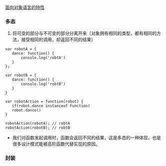  [面向对象语言的特性](https://github.com/lvzhenbang/article/blob/master/design-pattern/oop-js.md)
 ### 多态
 1. 将可变的部分与不可变的部分分离开来（对象拥有相同的类型，都有相同的方法，接受相同的调用，却返回不同的结果）
 ```
var robotA = {
	dance: function() {
		console.log('robtA')
	}
};

var robotB = {
	dance: function() {
		console.log('robtB')
	}
}

var robotAction = function(robot) {
	if(robot.dance instanceof Function)
	robot.dance()
}

robotAction(robotA); // robtA
robotAction(robotB); // robtB
 ```
 * 我们对函数发起调用时，函数会返回不同的结果，这是多态的一种体现，也是很多设计模式能被高阶函数代替实现的原因。
 ### 封装